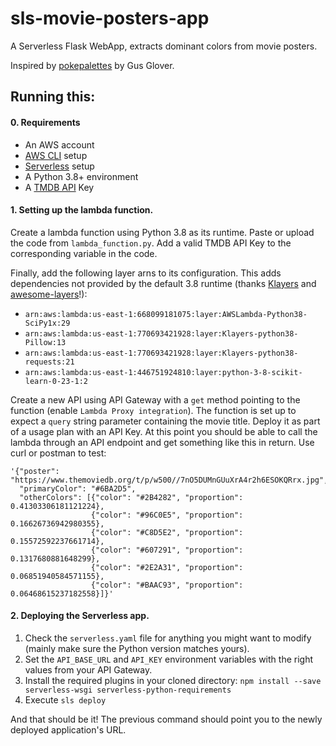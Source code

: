 # sls-movie-posters-app
A Serverless Flask WebApp, extracts dominant colors from movie posters.

Inspired by [pokepalettes](https://pokepalettes.com/) by Gus Glover.

## Running this:

#### 0. Requirements

* An AWS account
* [AWS CLI](https://serverless.com/framework/docs/providers/aws/guide/credentials/) setup
* [Serverless](https://serverless.com/framework/docs/providers/aws/guide/quick-start/) setup
* A Python 3.8+ environment
* A [TMDB API](https://developers.themoviedb.org/3) Key

#### 1. Setting up the lambda function.
Create a lambda function using Python 3.8 as its runtime.
Paste or upload the code from `lambda_function.py`. Add a valid TMDB API Key to the corresponding variable in the code.

Finally, add the following layer arns to its configuration. This adds dependencies not provided by the default 3.8 runtime (thanks [Klayers](https://github.com/keithrozario/Klayers) and [awesome-layers](https://github.com/mthenw/awesome-layers)!):

* `arn:aws:lambda:us-east-1:668099181075:layer:AWSLambda-Python38-SciPy1x:29`
* `arn:aws:lambda:us-east-1:770693421928:layer:Klayers-python38-Pillow:13`
* `arn:aws:lambda:us-east-1:770693421928:layer:Klayers-python38-requests:21`
* `arn:aws:lambda:us-east-1:446751924810:layer:python-3-8-scikit-learn-0-23-1:2`

Create a new API using API Gateway with a `get` method pointing to the function (enable `Lambda Proxy integration`). The function is set up to expect a `query` string parameter containing the movie title. Deploy it as part of a usage plan with an API Key. At this point you should be able to call the lambda through an API endpoint and get something like this in return. Use curl or postman to test:

```
'{"poster": "https://www.themoviedb.org/t/p/w500//7nO5DUMnGUuXrA4r2h6ESOKQRrx.jpg", 
  "primaryColor": "#6BA2D5", 
  "otherColors": [{"color": "#2B4282", "proportion": 0.41303306181121224}, 
                  {"color": "#96C0E5", "proportion": 0.16626736942980355}, 
                  {"color": "#C8D5E2", "proportion": 0.15572592237661714}, 
                  {"color": "#607291", "proportion": 0.1317680881648299}, 
                  {"color": "#2E2A31", "proportion": 0.06851940584571155}, 
                  {"color": "#BAAC93", "proportion": 0.06468615237182558}]}'
```

#### 2. Deploying the Serverless app.

1. Check the `serverless.yaml` file for anything you might want to modify (mainly make sure the Python version matches yours).
2. Set the `API_BASE_URL` and `API_KEY` environment variables with the right values from your API Gateway.
3. Install the required plugins in your cloned directory: `npm install --save serverless-wsgi serverless-python-requirements`
4. Execute `sls deploy`

And that should be it! The previous command should point you to the newly deployed application's URL.
